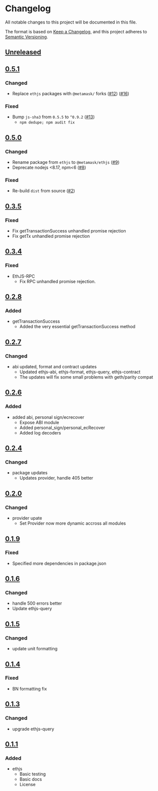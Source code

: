# Changelog
All notable changes to this project will be documented in this file.

The format is based on [Keep a Changelog](https://keepachangelog.com/en/1.0.0/),
and this project adheres to [Semantic Versioning](https://semver.org/spec/v2.0.0.html).

## [Unreleased]

## [0.5.1]
### Changed
- Replace `ethjs` packages with `@metamask/` forks ([#12](https://github.com/MetaMask/ethjs/pull/12)) ([#16](https://github.com/MetaMask/ethjs/pull/16))

### Fixed
- Bump `js-sha3` from `0.5.5` to `^0.9.2` ([#13](https://github.com/MetaMask/ethjs/pull/13))
  - `npm dedupe; npm audit fix`

## [0.5.0]
### Changed
- Rename package from `ethjs` to `@metamask/ethjs` ([#9](https://github.com/MetaMask/ethjs/pull/9))
- Deprecate nodejs <8.17, npm<6 ([#8](https://github.com/MetaMask/ethjs/pull/8))

### Fixed
- Re-build `dist` from source ([#2](https://github.com/MetaMask/ethjs/pull/2))

## [0.3.5]
### Fixed
- Fix getTransactionSuccess unhandled promise rejection
- Fix getTx unhandled promise rejection

## [0.3.4]
### Fixed
- EthJS-RPC
  - Fix RPC unhandled promise rejection.

## [0.2.8]
### Added
- getTransactionSuccess
  - Added the very essential getTransactionSuccess method

## [0.2.7]
### Changed
- abi updated, format and contract updates
  - Updated ethjs-abi, ethjs-format, ethjs-query, ethjs-contract
  - The updates will fix some small problems with geth/parity compat

## [0.2.6]
### Added
- added abi, personal sign/ecrecover
  - Expose ABI module
  - Added personal_sign/personal_ecRecover
  - Added log decoders

## [0.2.4]
### Changed
- package updates
  - Updates provider, handle 405 better

## [0.2.0]
### Changed
- provider upate
  - Set Provider now more dynamic accross all modules

## [0.1.9]
### Fixed
- Specified more dependencies in package.json

## [0.1.6]
### Changed
- handle 500 errors better
- Update ethjs-query

## [0.1.5]
### Changed
- update unit formatting

## [0.1.4]
### Fixed
- BN formatting fix

## [0.1.3]
### Changed
- upgrade ethjs-query

## [0.1.1]
### Added
- ethjs
  - Basic testing
  - Basic docs
  - License

[Unreleased]: https://github.com/MetaMask/ethjs/compare/v0.5.1...HEAD
[0.5.1]: https://github.com/MetaMask/ethjs/compare/v0.5.0...v0.5.1
[0.5.0]: https://github.com/MetaMask/ethjs/compare/v0.3.5...v0.5.0
[0.3.5]: https://github.com/MetaMask/ethjs/compare/v0.3.4...v0.3.5
[0.3.4]: https://github.com/MetaMask/ethjs/compare/v0.2.8...v0.3.4
[0.2.8]: https://github.com/MetaMask/ethjs/compare/v0.2.7...v0.2.8
[0.2.7]: https://github.com/MetaMask/ethjs/compare/v0.2.6...v0.2.7
[0.2.6]: https://github.com/MetaMask/ethjs/compare/v0.2.4...v0.2.6
[0.2.4]: https://github.com/MetaMask/ethjs/compare/v0.2.0...v0.2.4
[0.2.0]: https://github.com/MetaMask/ethjs/compare/v0.1.9...v0.2.0
[0.1.9]: https://github.com/MetaMask/ethjs/compare/v0.1.6...v0.1.9
[0.1.6]: https://github.com/MetaMask/ethjs/compare/v0.1.5...v0.1.6
[0.1.5]: https://github.com/MetaMask/ethjs/compare/v0.1.4...v0.1.5
[0.1.4]: https://github.com/MetaMask/ethjs/compare/v0.1.3...v0.1.4
[0.1.3]: https://github.com/MetaMask/ethjs/compare/v0.1.1...v0.1.3
[0.1.1]: https://github.com/MetaMask/ethjs/releases/tag/v0.1.1
